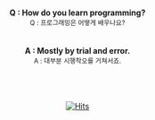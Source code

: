 <div align=center>

<br/>
<br/>
<br/>
<br/>
  
  <div>
    <b>Q : How do you learn programming?</b>
  </div>
  <sub>Q : 프로그래밍은 어떻게 배우나요?</sub>

<br/>
<br/>
<br/>

  <div>
    <b>A : Mostly by trial and error.</b>
  </div>
  <sub>A : 대부분 시행착오를 거쳐서죠.</sub>
<!--
  <div>
    <b>단순함은 궁극의 정교함이다.</b>
  </div>
  <sup>Simplicity is the Ultimate Sophistication.</sup>
  
  <div>
    <sub>레오나르도 다빈치</sub>
  </div>
  <sup>Leonardo da Vinci</sup> -->
<br/>
<br/>
<br/>
<br/>
  
  [![Hits](https://hits.seeyoufarm.com/api/count/incr/badge.svg?url=https%3A%2F%2Fgithub.com%2F6lueparr0t&count_bg=%23338CFF&title_bg=%2301559A&icon=fluentd.svg&icon_color=%23FAFAFA&title=hits&edge_flat=true)](https://hits.seeyoufarm.com)
</div>
